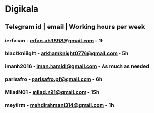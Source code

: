 # Digikala
## Telegram id | email | Working hours per week
### ierfaaan - erfan.ab9898@gmail.com - 1h
### blackkniiight - arkhamknight0776@gmail.com - 5h
### imanh2016 - iman.hamidi@gmail.com - As much as needed
### parisafro - parisafro.pf@gmail.com - 6h
### MiladN01 - milad.n91@gmail.com - 15h
### meytirm - mehdirahmani314@gmail.com - 1h

